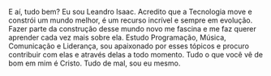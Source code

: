 E aí, tudo bem?
Eu sou Leandro Isaac. Acredito que a Tecnologia move e constrói um mundo melhor, é um recurso incrível e sempre em evolução. Fazer parte da construção desse mundo novo me fascina e me faz querer aprender cada vez mais sobre ela.
Estudo Programação, Música, Comunicação e Liderança, sou apaixonado por esses tópicos e procuro contribuir com elas e através delas a todo momento.
Tudo o que você vê de bom em mim é Cristo. Tudo de mal, sou eu mesmo.

<!---
LeandroIsaak/LeandroIsaak is a ✨ special ✨ repository because its `README.md` (this file) appears on your GitHub profile.
You can click the Preview link to take a look at your changes.
--->
